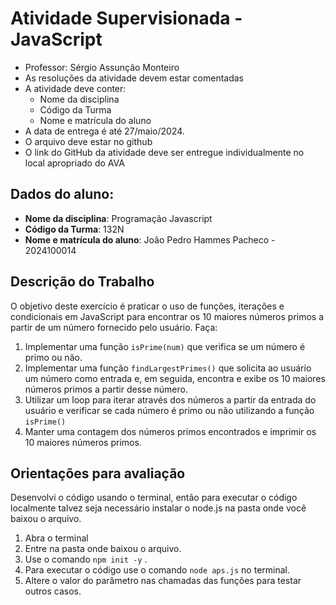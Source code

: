 # Atividade Supervisionada - JavaScript
- Professor: Sérgio Assunção Monteiro
- As resoluções da atividade devem estar comentadas
- A atividade deve conter:
    * Nome da disciplina
    * Código da Turma
    * Nome e matrícula do aluno
- A data de entrega é até 27/maio/2024.
- O arquivo deve estar no github
- O link do GitHub da atividade deve ser entregue individualmente no local apropriado do AVA

## Dados do aluno:
- **Nome da disciplina**: Programação Javascript
- **Código da Turma**: 132N
- **Nome e matrícula do aluno**: João Pedro Hammes Pacheco - 2024100014

## Descrição do Trabalho
O objetivo deste exercício é praticar o uso de funções, iterações e condicionais em JavaScript para
encontrar os 10 maiores números primos a partir de um número fornecido pelo usuário. Faça:

1. Implementar uma função `isPrime(num)` que verifica se um número é primo ou não.
2. Implementar uma função `findLargestPrimes()` que solicita ao usuário um número como entrada e, em seguida, encontra e exibe os 10 maiores números primos a partir desse número.
3. Utilizar um loop para iterar através dos números a partir da entrada do usuário e verificar se cada número é primo ou não utilizando a função `isPrime()` 
4. Manter uma contagem dos números primos encontrados e imprimir os 10 maiores números primos.

## Orientações para avaliação
Desenvolvi o código usando o terminal, então para executar o código localmente talvez seja necessário instalar o node.js na pasta onde você baixou o arquivo.

1. Abra o terminal
2. Entre na pasta onde baixou o arquivo.
3. Use o comando  `npm init -y` .
4. Para executar o código use o comando `node aps.js` no terminal.
5. Altere o valor do parâmetro nas chamadas das funções para testar outros casos.